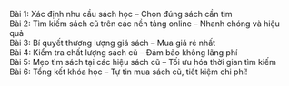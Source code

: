 Bài 1: Xác định nhu cầu sách học – Chọn đúng sách cần tìm  
Bài 2: Tìm kiếm sách cũ trên các nền tảng online – Nhanh chóng và hiệu quả  
Bài 3: Bí quyết thương lượng giá sách – Mua giá rẻ nhất  
Bài 4: Kiểm tra chất lượng sách cũ – Đảm bảo không lãng phí  
Bài 5: Mẹo tìm sách tại các hiệu sách cũ – Tối ưu hóa thời gian tìm kiếm  
Bài 6: Tổng kết khóa học – Tự tin mua sách cũ, tiết kiệm chi phí!